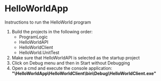 # HelloWorldApp
Instructions to run the HelloWorld program
<ol>
  <li>Build the projects in the following order:
    <ul>
      <li>ProgramLogic</li>
      <li>HelloWorldAPI</li>
      <li>HelloWorldClient</li>
      <li>HelloWorld.UnitTest</li>
    </ul>
  </li>
  <li>Make sure that HelloWorldAPI is selected as the startup project</li>
  <li>Click on Debug menu and then in Start without Debugging</li>
  <li>Open a cmd  and execute the console application: <b>"\HelloWorldApp\HelloWorldClient\bin\Debug\HelloWorldClient.exe"</b></li>
</ol>
